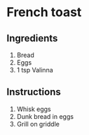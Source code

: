 # French toast

## Ingredients
1. Bread
1. Eggs
2. 1 tsp Valinna

## Instructions
1. Whisk eggs
1. Dunk bread in eggs
1. Grill on griddle
